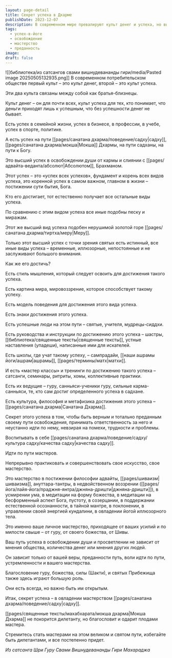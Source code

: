 ```yaml
---
layout: page-detail
title: Секрет успеха в Дхарме
publishDate: 2023-12-07
description: В современном мире превалируют культ денег и успеха, но высший успех - это освобождение души и слияние с Абсолютом. Этот успех - фундамент всех остальных, а все мирские достижения по сравнению с ним иллюзорны. Достичь его можно через верность пути, постоянную практику, развитие мастерства садху, опору на учения, наставников и благословения. Секрет - в тотальной преданности и личном совершенствовании на пути Мокши.
tags:
  - успех-в-йоге
  - освобождение
  - мастерство
  - преданность
image: 
draft: false
---
```

![[библиотека/из сатсангов свами вишнудевананды гири/media/Pasted image 20250505132935.png]]
 В современном потребительском обществе первый культ – это культ денег, второй – это культ успеха.

 Эти два культа связаны между собой как братья-близнецы.

 Культ денег – он для почти всех, культ успеха для тех, кто понимает, что деньги приходят лишь к успешным, что без успешности денег не бывает.

 Есть успех в семейной жизни, успех в бизнесе, в профессии, в учебе, успех в спорте, политике.

 А есть успех на пути [[pages/санатана дхарма/поведение/садху|садху]], [[pages/санатана дхарма/мокша|Мокша]] Дхармы, на пути садханы, на пути к Богу.

 Это высший успех в освобождении души от кармы и слиянии с [[pages/адвайта-веданта/абсолют|Абсолютом]], Брахманом.

 Этот успех – это «успех всех успехов», фундамент и корень всех видов успеха, это коренной успех в самом важном, главном в жизни – постижении сути бытия, Бога.

 Кто его достигает, тот естественно получает все остальные виды успеха.

 По сравнению с этим видом успеха все иные подобны песку и миражам.

 Этот же высший вид успеха подобен нерушимой золотой горе [[pages/санатана дхарма/тиртха/меру|Меру]].

 Только этот высший успех с точки зрения святых есть истинный, все иные виды успеха – временные, иллюзорные, непостоянные и не заслуживают большого внимания.

 Как же его достичь?

 Есть стиль мышления, который следует освоить для достижения такого успеха.

 Есть картина мира, мировоззрение, которое способствует такому успеху.

 Есть модель поведения для достижения этого вида успеха.

 Есть знаки достижения этого успеха.

 Есть успешные люди на этом пути – святые, учителя, мудрецы-сиддхи.

 Есть руководства и инструкции по достижению этого успеха – шастры, [[библиотека/священные тексты|священные тексты]], устные наставления (упадеши), написанные ими для искателей.

 Есть школы, где учат такому успеху, – сампрадайи, [[наши ашрамы йоги/ашрам|ашрамы]], [[pages/термины/матх|матхи]].

 И есть «мастер классы» и тренинги по достижению такого успеха – сатсанги, семинары, ритриты, хомы, коллективные практики.

 Есть их ведущие – гуру, санньяси-ученики гуру, сильные карма-санньяси, те, кто сам достиг определенного успеха в садхане.

 Есть культура, философия и метафизика достижения этого успеха – [[pages/санатана дхарма|Санатана Дхарма]].

 Секрет этого успеха в том, чтобы быть верным и тотально преданным своему пути освобождения, принимать ответственность за него и неустанно идти по нему, невзирая на помехи, трудности и проблемы.

 Воспитывать в себе [[pages/санатана дхарма/поведение/садху/культура садху/качества садху|качества садху]].

 Идти по пути мастеров.

 Непрерывно практиковать и совершенствовать свое искусство, свое мастерство.

 Это мастерство в постижении философии адвайты, [[pages/шиваизм|шиваизма]], ануттара-тантры, в недвойственном воззрении ([[pages/йога/лайя-йога/праджня-янтра/джняна-дришти|джняна-дришти]]), в усмирении ума, в медитации на форму божества, в медитации на бесформенный аспект Бога, пустоту, в созерцании, в поддержании естественной осознанности, в тайной мантре, в поклонении, в управлении своей энергией кундалини, в овладении йогой иллюзорного тела.

 Это именно ваше личное мастерство, приходящее от ваших усилий и по милости свыше – от гуру, от своего божества, от Шивы.

 Ваш путь успеха в освобождении души и просветлении не зависит от мнения общества, количества денег или мнения других людей.

 Он зависит только от вашей веры, преданности путь, воли идти по пути, устремленности и вашего мастерства.

 Благословение гуру, божества, силы (Шакти), и святых Прибежища также здесь играют большую роль.

 Они есть всегда, но важно быть им открытым.

 Итак, секрет успеха – в овладении мастерством [[pages/санатана дхарма/поведение/садху|садху]].

 [[pages/священные тексты/махабхарата/мокша дхарма|Мокша Дхарма]] не покорится дилетанту, но благословит и одарит плодами мастера.

 Стремитесь стать мастерами на этом великом и святом пути, избегайте быть дилетантами, и все постепенно придет.

*Из сатсанга Шри Гуру Свами Вишнудевананды Гири Махараджа*